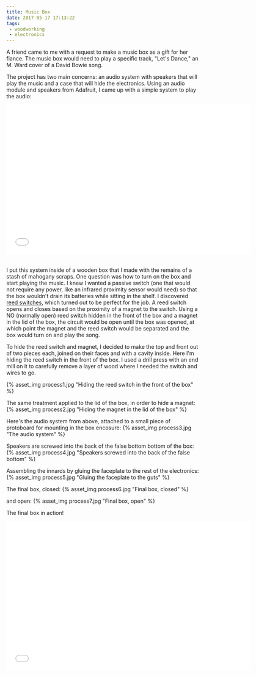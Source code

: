 ```yaml
---
title: Music Box
date: 2017-05-17 17:13:22
tags:
 - woodworking
 - electronics
---
```


A friend came to me with a request to make a music box as a gift for her fiance. The music box would need to play a specific track, "Let's Dance," an M. Ward cover of a David Bowie song.

<!-- more -->

The project has two main concerns: an audio system with speakers that will play the music and a case that will hide the electronics. Using an audio module and speakers from Adafruit, I came up with a simple system to play the audio:

<div class="aspect-ratio sixteen-nine"><iframe width="640" height="390" src="//www.youtube.com/embed/R1eMQV4tC9U" frameborder="0" allowfullscreen="" style="margin-bottom: 20px;"></iframe></div>

I put this system inside of a wooden box that I made with the remains of a stash of mahogany scraps. One question was how to turn on the box and start playing the music. I knew I wanted a passive switch (one that would not require any power, like an infrared proximity sensor would need) so that the box wouldn't drain its batteries while sitting in the shelf. I discovered [reed switches](https://en.wikipedia.org/wiki/Reed_switch), which turned out to be perfect for the job. A reed switch opens and closes based on the proximity of a magnet to the switch. Using a NO (normally open) reed switch hidden in the front of the box and a magnet in the lid of the box, the circuit would be open until the box was opened, at which point the magnet and the reed switch would be separated and the box would turn on and play the song.

To hide the reed switch and magnet, I decided to make the top and front out of two pieces each, joined on their faces and with a cavity inside. Here I'm hiding the reed switch in the front of the box. I used a drill press with an end mill on it to carefully remove a layer of wood where I needed the switch and wires to go.

{% asset_img process1.jpg "Hiding the reed switch in the front of the box" %}

The same treatment applied to the lid of the box, in order to hide a magnet:
{% asset_img process2.jpg "Hiding the magnet in the lid of the box" %}

Here's the audio system from above, attached to a small piece of protoboard for mounting in the box encosure:
{% asset_img process3.jpg "The audio system" %}

Speakers are screwed into the back of the false bottom bottom of the box:
{% asset_img process4.jpg "Speakers screwed into the back of the false bottom" %}

Assembling the innards by gluing the faceplate to the rest of the electronics:
{% asset_img process5.jpg "Gluing the faceplate to the guts" %}

The final box, closed:
{% asset_img process6.jpg "Final box, closed" %}

and open:
{% asset_img process7.jpg "Final box, open" %}

The final box in action!
<div class="aspect-ratio sixteen-nine"><iframe width="640" height="390" src="//www.youtube.com/embed/Ul8bTMKqw64" frameborder="0" allowfullscreen="" style="margin-bottom: 20px;"></iframe></div>

